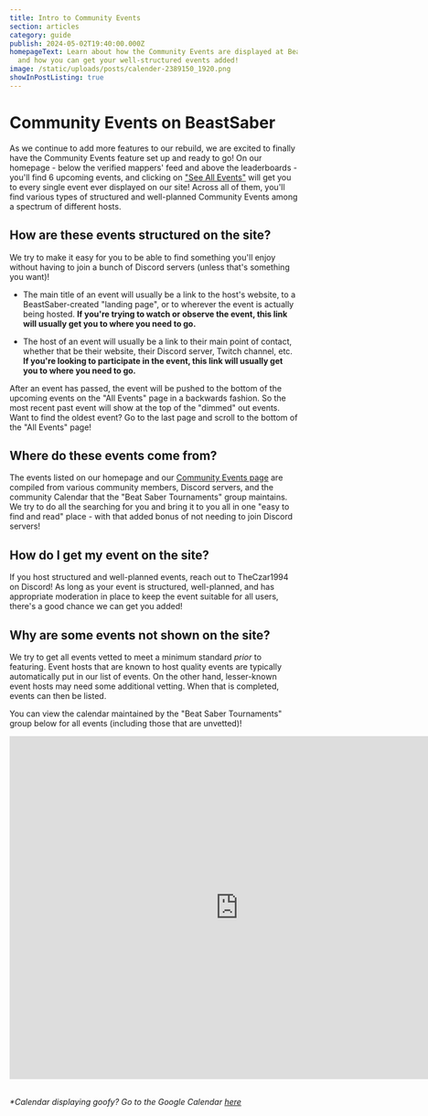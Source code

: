 ```yaml
---
title: Intro to Community Events
section: articles
category: guide
publish: 2024-05-02T19:40:00.000Z
homepageText: Learn about how the Community Events are displayed at BeastSaber
  and how you can get your well-structured events added!
image: /static/uploads/posts/calender-2389150_1920.png
showInPostListing: true
---
```


# Community Events on BeastSaber

As we continue to add more features to our rebuild, we are excited to finally have the Community Events feature set up and ready to go! On our homepage - below the verified mappers' feed and above the leaderboards - you'll find 6 upcoming events, and clicking on ["See All Events"](/community-events/1) will get you to every single event ever displayed on our site! Across all of them, you'll find various types of structured and well-planned Community Events among a spectrum of different hosts.

## How are these events structured on the site?

We try to make it easy for you to be able to find something you'll enjoy without having to join a bunch of Discord servers (unless that's something you want)!

- The main title of an event will usually be a link to the host's website, to a BeastSaber-created "landing page", or to wherever the event is actually being hosted. **If you're trying to watch or observe the event, this link will usually get you to where you need to go.**

- The host of an event will usually be a link to their main point of contact, whether that be their website, their Discord server, Twitch channel, etc. **If you're looking to participate in the event, this link will usually get you to where you need to go.**

After an event has passed, the event will be pushed to the bottom of the upcoming events on the "All Events" page in a backwards fashion. So the most recent past event will show at the top of the "dimmed" out events. Want to find the oldest event? Go to the last page and scroll to the bottom of the "All Events" page!

## Where do these events come from?

The events listed on our homepage and our [Community Events page](/community-events/1) are compiled from various community members, Discord servers, and the community Calendar that the "Beat Saber Tournaments" group maintains. We try to do all the searching for you and bring it to you all in one "easy to find and read" place - with that added bonus of not needing to join Discord servers!

## How do I get my event on the site?

If you host structured and well-planned events, reach out to TheCzar1994 on Discord! As long as your event is structured, well-planned, and has appropriate moderation in place to keep the event suitable for all users, there's a good chance we can get you added!

## Why are some events not shown on the site?

We try to get all events vetted to meet a minimum standard _prior_ to featuring. Event hosts that are known to host quality events are typically automatically put in our list of events. On the other hand, lesser-known event hosts may need some additional vetting. When that is completed, events can then be listed.

You can view the calendar maintained by the "Beat Saber Tournaments" group below for all events (including those that are unvetted)!

<iframe src="https://calendar.google.com/calendar/embed?src=8e088212f82c58980d243df7bd81b47b152ff181c42248e86fb9b56cdf4c4b2c%40group.calendar.google.com&ctz=America%2FChicago" style="border: 0" width="800" height="600" frameborder="0" scrolling="no" class="center"></iframe>

<br />

_\*Calendar displaying goofy? Go to the Google Calendar [here](https://calendar.google.com/calendar/u/0?cid=OGUwODgyMTJmODJjNTg5ODBkMjQzZGY3YmQ4MWI0N2IxNTJmZjE4MWM0MjI0OGU4NmZiOWI1NmNkZjRjNGIyY0Bncm91cC5jYWxlbmRhci5nb29nbGUuY29t)_

<style>
  .center {
    display: block;
    margin-left: auto;
    margin-right: auto;
  }

@media only screen and (max-width: 768px) {
  /* For mobile phones: */
  [class*="center"] {
    width: 100%;
  }
}
</style>
